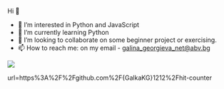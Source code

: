   Hi 👋

- 👀 I’m interested in Python and JavaScript
- 🌱 I’m currently learning Python
- 💞️ I’m looking to collaborate on some beginner project or exercising.
- 📫 How to reach me: on my email - galina_georgieva_net@abv.bg

<img src="{https://github-readme-stats.vercel.app/api?username={GalkaKG}}" />

url=https%3A%2F%2Fgithub.com%2F{GalkaKG}1212%2Fhit-counter

<!---
GalkaKG/GalkaKG is a ✨ special ✨ repository because its `README.md` (this file) appears on your GitHub profile.
You can click the Preview link to take a look at your changes.
--->

